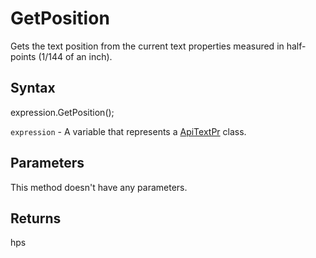 # GetPosition

Gets the text position from the current text properties measured in half-points (1/144 of an inch).

## Syntax

expression.GetPosition();

`expression` - A variable that represents a [ApiTextPr](../ApiTextPr.md) class.

## Parameters

This method doesn't have any parameters.

## Returns

hps